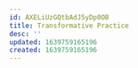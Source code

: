 ```yaml
---
id: AXELiUzGQtbAdJ5yDp0OB
title: Transformative Practice
desc: ''
updated: 1639759165196
created: 1639759165196
---
```


